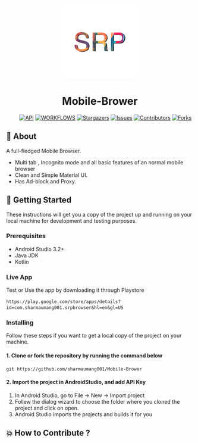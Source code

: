 <p align="center">
    <a>
    <img src="app/src/main/ic_launcher-playstore.png" width="200" height="200"/>
    </a>
    <h1 align="center">Mobile-Brower</h1>
</p>

    
&nbsp;&nbsp;&nbsp;&nbsp;&nbsp;&nbsp;&nbsp;&nbsp;
[![API](https://img.shields.io/badge/API-21%2B-yellow?style=for-the-badge)](https://android-arsenal.com/api?level=21)
[![WORKFLOWS](https://img.shields.io/badge/Android%20CI-passing-green?style=for-the-badge)](https://github.com/sharmaumang001/Mobile-Brower/actions)
[![Stargazers](https://img.shields.io/github/stars/thinktocode/COVID-19-Tracker?style=for-the-badge)](https://github.com/sharmaumang001/Mobile-Brower/stargazers)
[![Issues](https://img.shields.io/github/issues/thinktocode/COVID-19-Tracker?style=for-the-badge)](https://github.com/sharmaumang001/Mobile-Brower/issues)
[![Contributors](https://img.shields.io/github/contributors/thinktocode/COVID-19-Tracker?style=for-the-badge)](https://img.shields.io/github/contributors/sharmaumang001/Mobile-Brower)
[![Forks](https://img.shields.io/github/forks/sharmaumang001/Mobile-Brower?style=for-the-badge)](https://github.com/sharmaumang001/Mobile-Brower/network/members)

## 🌟 About
A full-fledged Mobile Browser.
- Multi tab , Incognito mode and all basic features of an normal mobile browser
- Clean and Simple Material UI.
- Has Ad-block and Proxy.

## 🚀 Getting Started
These instructions will get you a copy of the project up and running on your local machine for development and testing purposes.

### Prerequisites
*   Android Studio 3.2+
*   Java JDK
*   Kotlin

### Live App 
Test or Use the app by downloading it through Playstore
```
https://play.google.com/store/apps/details?id=com.sharmaumang001.srpbrowser&hl=en&gl=US
```
### Installing
Follow these steps if you want to get a local copy of the project on your machine.

#### 1. Clone or fork the repository by running the command below	
```
git https://github.com/sharmaumang001/Mobile-Brower
```

#### 2. Import the project in AndroidStudio, and add API Key
1.  In Android Studio, go to File -> New -> Import project
2.  Follew the dialog wizard to choose the folder where you cloned the project and click on open.
3.  Android Studio imports the projects and builds it for you


## 💥 How to Contribute ?
